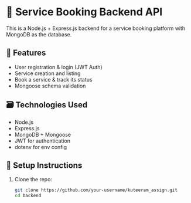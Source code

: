 # 🧰 Service Booking Backend API

This is a Node.js + Express.js backend for a service booking platform with MongoDB as the database.

## 🔧 Features

- User registration & login (JWT Auth)
- Service creation and listing
- Book a service & track its status
- Mongoose schema validation

## 🗃️ Technologies Used

- Node.js
- Express.js
- MongoDB + Mongoose
- JWT for authentication
- dotenv for env config

## 🚀 Setup Instructions

1. Clone the repo:
   ```bash
   git clone https://github.com/your-username/kuteeram_assign.git
   cd backend
